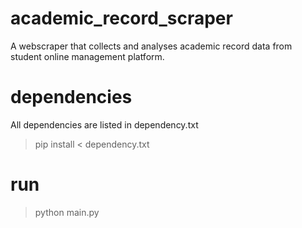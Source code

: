 # academic_record_scraper
A webscraper that collects and analyses academic record data from student online management platform.

# dependencies
All dependencies are listed in dependency.txt
>pip install < dependency.txt

# run
>python main.py
